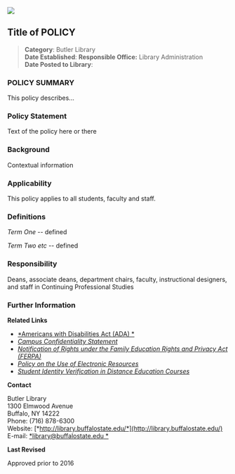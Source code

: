 <!---
Title:  Title for metadata
Author: Author for metadata
Date:  March 31, 2016  
--->

![](https://s3.amazonaws.com/libapps/accounts/1965/images/policy-pages-header.png)

## Title of POLICY


> **Category**: Butler Library  
> **Date Established**:
> **Responsible Office:** Library Administration  
> **Date Posted to Library**: 

### POLICY SUMMARY

This policy describes...

### Policy Statement  

Text of the policy here or there

### Background

Contextual information

### Applicability

This policy applies to all students, faculty and staff.

### Definitions

*Term One* -- defined

*Term Two etc* -- defined

### Responsibility

Deans, associate deans, department chairs, faculty, instructional designers, and staff in Continuing Professional Studies

### Further Information  

**Related Links**

- [*Americans with Disabilities Act (ADA) *](http://www.ada.gov/)  
- [*Campus Confidentiality Statement*](http://hr.buffalostate.edu/campus-confidentiality-statement)  
- [*Notification of Rights under the Family Education Rights and Privacy Act (FERPA)*](http://catalog.buffalostate.edu/graduate/notification-of-rights-under-the-family-education-rights-and-privacy-act-ferpa.htm)
- [*Policy on the Use of Electronic Resources*](http://136.183.11.53/policylibrary/sites/136.183.11.53.policylibrary/files/uploads/Documents/Electronic%20Resources%20%28Policy%20on%20the%20Use%20of%29%203-16.pdf)  
- [*Student Identity Verification in Distance Education Courses*](http://bscintra.buffalostate.edu/dops/policysect4/040702.pdf)

**Contact**

Butler Library    
1300 Elmwood Avenue  
Buffalo, NY 14222  
Phone: (716) 878-6300  
Website: [*http://library.buffalostate.edu/*](http://library.buffalostate.edu/)  
E-mail: [*library@buffalostate.edu *](mailto:library@buffalostate.edu)

**Last Revised**

Approved prior to 2016
